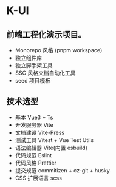 # K-UI

## 前端工程化演示项目。

- Monorepo 风格 (pnpm workspace)
- 独立组件库
- 独立脚手架工具
- SSG 风格文档自动化工具
- seed 项目模板

## 技术选型

- 基本 Vue3 + Ts
- 开发服务器 Vite
- 文档建设 Vite-Press
- 测试工具 Vitest + Vue Test Utils
- 语法编辑器 Vite(内置 esbuild)
- 代码规范 Eslint
- 代码风格 Prettier
- 提交规范 commitizen + cz-git + husky
- CSS 扩展语言 scss
